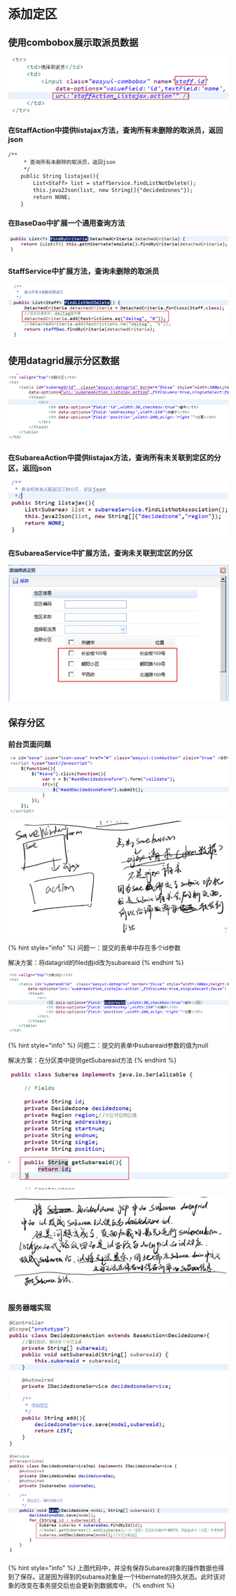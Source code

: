 # 添加定区

## 使用combobox展示取派员数据

![](../../../../.gitbook/assets/image%20%28120%29.png)

### 在StaffAction中提供listajax方法，查询所有未删除的取派员，返回json

```text
/**
	 * 查询所有未删除的取派员，返回json
	 */
	public String listajax(){
		List<Staff> list = staffService.findListNotDelete();
		this.java2Json(list, new String[]{"decidedzones"});
		return NONE;
	}

```

### 在BaseDao中扩展一个通用查询方法

![](../../../../.gitbook/assets/image%20%2848%29.png)

### StaffService中扩展方法，查询未删除的取派员

![](../../../../.gitbook/assets/image%20%28116%29.png)

## 使用datagrid展示分区数据

![](../../../../.gitbook/assets/image%20%28102%29.png)

### 在SubareaAction中提供listajax方法，查询所有未关联到定区的分区，返回json

![](../../../../.gitbook/assets/image%20%2878%29.png)

### 在SubareaService中扩展方法，查询未关联到定区的分区

![](../../../../.gitbook/assets/image%20%283%29.png)

## 保存分区

### 前台页面问题

![](../../../../.gitbook/assets/image%20%2871%29.png)

![](../../../../.gitbook/assets/image%20%28117%29.png)

{% hint style="info" %}
问题一：提交的表单中存在多个id参数

解决方案：将datagrid的filed由id改为subareaid
{% endhint %}

![](../../../../.gitbook/assets/image%20%28136%29.png)

{% hint style="info" %}
问题二：提交的表单中subareaid参数的值为null

解决方案：在分区类中提供getSubareaid方法
{% endhint %}

![](../../../../.gitbook/assets/image%20%2893%29.png)

![](../../../../.gitbook/assets/image%20%2843%29.png)

### 服务器端实现

![](../../../../.gitbook/assets/image%20%2820%29.png)

![](../../../../.gitbook/assets/image%20%28105%29.png)

{% hint style="info" %}
上图代码中，并没有保存Subarea对象的操作数据也得到了保存。这是因为得到的subarea对象是一个Hibernate的持久状态。此时该对象的改变在事务提交后也会更新到数据库中。
{% endhint %}


